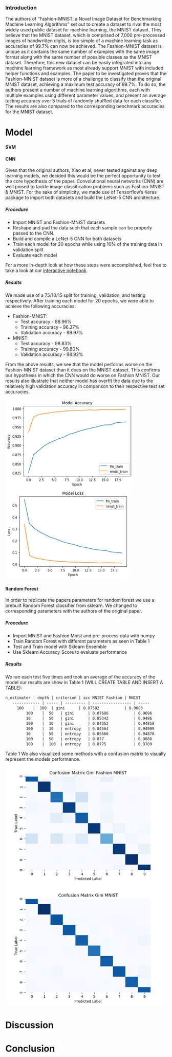 ### Introduction

The authors of “Fashion-MNIST: a Novel Image Dataset for Benchmarking Machine Learning Algorithms” set out to create a dataset to rival the most widely used public dataset for machine learning, the MNIST dataset. They believe that the MNIST dataset, which is comprised of 7,000 pre-processed images of handwritten digits, is too simple of a machine learning task as accuracies of 99.7% can now be achieved. The Fashion-MNIST dataset is unique as it contains the same number of examples with the same image format along with the same number of possible classes as the MNIST dataset. Therefore, this new dataset can be easily integrated into any machine learning framework as most already support MNIST with included helper functions and examples. The paper to be investigated proves that the Fashion-MNIST dataset is more of a challenge to classify than the original MNIST dataset, achieving a maximum test accuracy of 89.7%. To do so, the authors present a number of machine learning algorithms, each with multiple examples using different parameter values, and present an average testing accuracy over 5 trials of randomly shuffled data for each classifier. The results are also compared to the corresponding benchmark accuracies for the MNIST dataset.


# Model

#### SVM
#### CNN
Given that the original authors, Xiao et al, never tested against any deep learning models, we decided this would be the perfect opportunity to test the core hypothesis of the paper. Convolutional neural networks (CNN) are well poised to tackle image classification problems such as Fashion-MNIST & MNIST. For the sake of simplicity, we made use of Tensorflow’s Keras package to import both datasets and build the LeNet-5 CNN architecture.

##### Procedure
* Import MNIST and Fashion-MNIST datasets
* Reshape and pad the data such that each sample can be properly passed to the CNN.
* Build and compile a LeNet-5 CNN for both datasets
* Train each model for 20 epochs while using 10% of the training data in validation split
* Evaluate each model

For a more in-depth look at how these steps were accomplished, feel free to take a look at our [interactive notebook](AdvML_LeNet5.ipynb).

##### Results
We made use of a 75/10/15 split for training, validation, and testing respectively.  After training each model for 20 epochs, we were able to achieve the following accuracies:

* Fashion-MNIST:
  * Test accuracy - 88.96%
  * Training accuracy - 96.37%
  * Validation accuracy - 89.97%
* MNIST:
  * Test accuracy - 98.83%
  * Training accuracy - 99.80%
  * Validation accuracy - 98.92%

From the above results, we see that the model performs worse on the Fashion-MNIST dataset than it does on the MNIST dataset. This confirms our hypothesis in which the CNN would do worse on Fashion MNIST. Our results also illustrate that neither model has overfit the data due to the relatively high validation accuracy in comparison to their respective test set accuracies.

![](./fig/model_accuracy.png)
![](./fig/model_loss.png)


#### Random Forest
In order to replicate the papers parameters for random forest we use a prebuilt Random Forest classifier from sklearn. We changed to corresponding parameters with the authors of the original paper.

##### Procedure
* Import MNIST and Fashion Mnist and pre-process data with numpy
* Train Random Forest with different parameters as seen in Table 1
* Test and Train model with Sklearn Ensemble
* Use Sklearn Accuracy_Score to evaluate performance

##### Results
 We ran each test five times and took an average of the accuracy of the model our results are show in Table 1 (WILL CREATE TABLE AND INSERT A TABLE):

	n_estimater | depth | criterion | acc MNIST Fashion | MNIST
       ------------ | ----- | --------- | ----------------- | -----
	     100    |  100  | gini      | 0.87582           | 0.9683
             100    |  50   | gini      | 0.87686           | 0.9696
             10     |  50   | gini      | 0.85342           | 0.9486
             100    |  10   | gini      | 0.84352           | 0.94858
             100    |  10   | entropy   | 0.84564           | 0.94999
             10     |  50   | entropy   | 0.85666           | 0.94878
             100    |  50   | entropy   | 0.877             | 0.9688
             100    |  100  | entropy   | 0.8775            | 0.9709
Table 1
We also visualized some methods with a confusion matrix to visually represent the models performance.
![](./fig/gini_100_10_VAR.png)
![](./fig/mnist_gini_100_10_VAR.png)


# Discussion

# Conclusion
